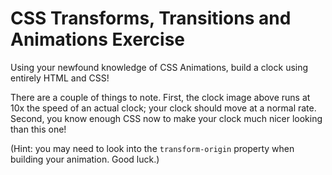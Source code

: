# CSS Transforms, Transitions and Animations Exercise

Using your newfound knowledge of CSS Animations, build a clock using entirely HTML and CSS! 

There are a couple of things to note. First, the clock image above runs at 10x the speed of an actual clock; your clock should move at a normal rate. Second, you know enough CSS now to make your clock much nicer looking than this one!

(Hint: you may need to look into the `transform-origin` property when building your animation. Good luck.)